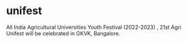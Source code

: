 # unifest
All India Agricultural Universities Youth Festival (2022-2023) , 21st Agri Unifest will be celebrated in GKVK, Bangalore.
